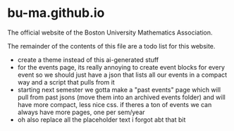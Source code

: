 # bu-ma.github.io
The official website of the Boston University Mathematics Association.

The remainder of the contents of this file are a todo list for this website.

- create a theme instead of this ai-generated stuff
- for the events page, its really annoying to create event blocks for every event so we should just have a json that lists all our events in a compact way and a script that pulls from it
- starting next semester we gotta make a "past events" page which will pull from past jsons (move them into an archived events folder) and will have more compact, less nice css. if theres a ton of events we can always have more pages, one per sem/year
- oh also replace all the placeholder text i forgot abt that bit